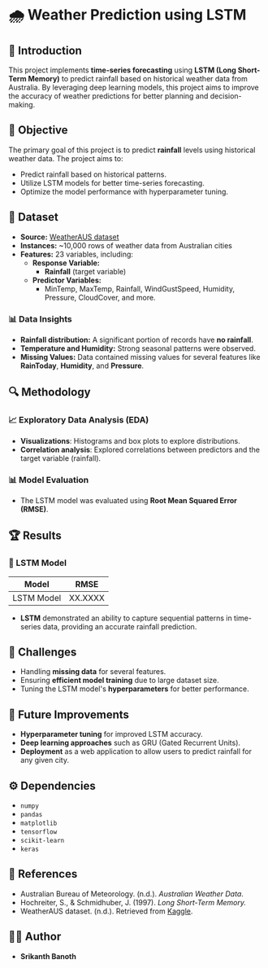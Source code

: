 # 🌧️ Weather Prediction using LSTM

## 🚀 Introduction
This project implements **time-series forecasting** using **LSTM (Long Short-Term Memory)** to predict rainfall based on historical weather data from Australia. By leveraging deep learning models, this project aims to improve the accuracy of weather predictions for better planning and decision-making.

## 🎯 Objective
The primary goal of this project is to predict **rainfall** levels using historical weather data. The project aims to:
- Predict rainfall based on historical patterns.
- Utilize LSTM models for better time-series forecasting.
- Optimize the model performance with hyperparameter tuning.

## 📂 Dataset
- **Source:** [WeatherAUS dataset](https://www.kaggle.com/datasets/uciml/weather-dataset)
- **Instances:** ~10,000 rows of weather data from Australian cities
- **Features:** 23 variables, including:
  - **Response Variable:**
    - **Rainfall** (target variable)
  - **Predictor Variables:**
    - MinTemp, MaxTemp, Rainfall, WindGustSpeed, Humidity, Pressure, CloudCover, and more.

### 📊 Data Insights
- **Rainfall distribution:** A significant portion of records have **no rainfall**.
- **Temperature and Humidity:** Strong seasonal patterns were observed.
- **Missing Values:** Data contained missing values for several features like **RainToday**, **Humidity**, and **Pressure**.

## 🔍 Methodology

### 📈 Exploratory Data Analysis (EDA)
- **Visualizations**: Histograms and box plots to explore distributions.
- **Correlation analysis**: Explored correlations between predictors and the target variable (rainfall).

### 📊 Model Evaluation
- The LSTM model was evaluated using **Root Mean Squared Error (RMSE)**.

## 🏆 Results

### 🔹 LSTM Model
| Model               | RMSE      |
|---------------------|-----------|
| LSTM Model          | XX.XXXX   |

- **LSTM** demonstrated an ability to capture sequential patterns in time-series data, providing an accurate rainfall prediction.

## 📍 Challenges
- Handling **missing data** for several features.
- Ensuring **efficient model training** due to large dataset size.
- Tuning the LSTM model's **hyperparameters** for better performance.

## 🚀 Future Improvements
- **Hyperparameter tuning** for improved LSTM accuracy.
- **Deep learning approaches** such as GRU (Gated Recurrent Units).
- **Deployment** as a web application to allow users to predict rainfall for any given city.

## ⚙️ Dependencies
- `numpy`
- `pandas`
- `matplotlib`
- `tensorflow`
- `scikit-learn`
- `keras`

## 📖 References
- Australian Bureau of Meteorology. (n.d.). *Australian Weather Data*.  
- Hochreiter, S., & Schmidhuber, J. (1997). *Long Short-Term Memory.*  
- WeatherAUS dataset. (n.d.). Retrieved from [Kaggle](https://www.kaggle.com/datasets/uciml/weather-dataset).

## 👨‍💻 Author
- **Srikanth Banoth**
